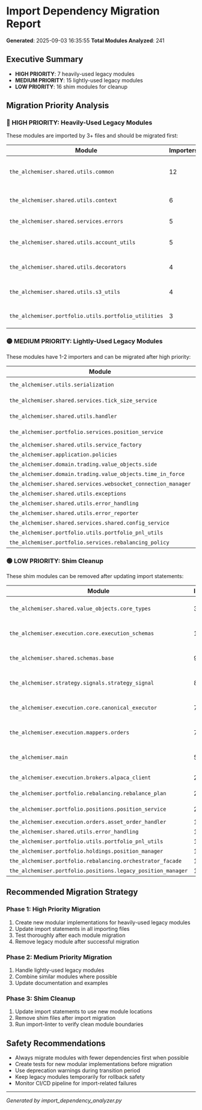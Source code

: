 # Import Dependency Migration Report

**Generated**: 2025-09-03 16:35:55
**Total Modules Analyzed**: 241

## Executive Summary

- **HIGH PRIORITY**: 7 heavily-used legacy modules
- **MEDIUM PRIORITY**: 15 lightly-used legacy modules
- **LOW PRIORITY**: 16 shim modules for cleanup

## Migration Priority Analysis

### 🔴 HIGH PRIORITY: Heavily-Used Legacy Modules

These modules are imported by 3+ files and should be migrated first:

| Module | Importers | Files Importing |
|--------|-----------|-----------------|
| `the_alchemiser.shared.utils.common` | 12 | `the_alchemiser.strategy.engines.klm_ensemble_engine`, `the_alchemiser.strategy.engines.tecl_strategy_engine`, `the_alchemiser.strategy.engines.typed_klm_ensemble_engine` + 9 more |
| `the_alchemiser.shared.utils.context` | 6 | `the_alchemiser.strategy.engines.core.trading_engine`, `the_alchemiser.strategy.engines.core.trading_engine`, `the_alchemiser.shared.utils.error_monitoring` + 3 more |
| `the_alchemiser.shared.services.errors` | 5 | `the_alchemiser.lambda_handler`, `the_alchemiser.lambda_handler`, `the_alchemiser.execution.core.manager` + 2 more |
| `the_alchemiser.shared.utils.account_utils` | 5 | `the_alchemiser.shared.utils.__init__`, `the_alchemiser.shared.cli.portfolio_calculations`, `the_alchemiser.shared.reporting.reporting` + 2 more |
| `the_alchemiser.shared.utils.decorators` | 4 | `the_alchemiser.execution.orders.service`, `the_alchemiser.execution.core.execution_manager`, `the_alchemiser.strategy.data.market_data_service` + 1 more |
| `the_alchemiser.shared.utils.s3_utils` | 4 | `the_alchemiser.shared.services.alert_service`, `the_alchemiser.shared.reporting.reporting`, `the_alchemiser.shared.logging.logging_utils` + 1 more |
| `the_alchemiser.portfolio.utils.portfolio_utilities` | 3 | `the_alchemiser.portfolio.utils.__init__`, `the_alchemiser.portfolio.allocation.portfolio_rebalancing_service`, `the_alchemiser.portfolio.core.portfolio_analysis_service` |

### 🟡 MEDIUM PRIORITY: Lightly-Used Legacy Modules

These modules have 1-2 importers and can be migrated after high priority:

| Module | Importers | Files Importing |
|--------|-----------|-----------------|
| `the_alchemiser.utils.serialization` | 2 | `the_alchemiser.execution.core.account_facade`, `the_alchemiser.portfolio.core.portfolio_management_facade` |
| `the_alchemiser.shared.services.tick_size_service` | 2 | `the_alchemiser.execution.strategies.repeg_strategy`, `the_alchemiser.shared.math.trading_math` |
| `the_alchemiser.shared.utils.handler` | 2 | `the_alchemiser.shared.utils.error_recovery`, `the_alchemiser.shared.utils.error_monitoring` |
| `the_alchemiser.portfolio.services.position_service` | 2 | `the_alchemiser.shared.config.service_providers`, `the_alchemiser.portfolio.services.__init__` |
| `the_alchemiser.shared.utils.service_factory` | 1 | `the_alchemiser.main` |
| `the_alchemiser.application.policies` | 1 | `examples.policy_layer_usage` |
| `the_alchemiser.domain.trading.value_objects.side` | 1 | `examples.policy_layer_usage` |
| `the_alchemiser.domain.trading.value_objects.time_in_force` | 1 | `examples.policy_layer_usage` |
| `the_alchemiser.shared.services.websocket_connection_manager` | 1 | `the_alchemiser.execution.brokers.alpaca_client` |
| `the_alchemiser.shared.utils.exceptions` | 1 | `the_alchemiser.shared.utils.error_recovery` |
| `the_alchemiser.shared.utils.error_handling` | 1 | `the_alchemiser.shared.utils.__init__` |
| `the_alchemiser.shared.utils.error_reporter` | 1 | `the_alchemiser.shared.utils.__init__` |
| `the_alchemiser.shared.services.shared.config_service` | 1 | `the_alchemiser.shared.utils.cache_manager` |
| `the_alchemiser.portfolio.utils.portfolio_pnl_utils` | 1 | `the_alchemiser.shared.reporting.reporting` |
| `the_alchemiser.portfolio.services.rebalancing_policy` | 1 | `the_alchemiser.portfolio.services.__init__` |

### 🟢 LOW PRIORITY: Shim Cleanup

These shim modules can be removed after updating import statements:

| Module | Importers | Files Importing |
|--------|-----------|-----------------|
| `the_alchemiser.shared.value_objects.core_types` | 38 | `the_alchemiser.execution.core.manager`, `the_alchemiser.execution.core.execution_schemas`, `the_alchemiser.execution.core.account_facade` + 35 more |
| `the_alchemiser.execution.core.execution_schemas` | 12 | `the_alchemiser.lambda_handler`, `the_alchemiser.execution.monitoring.websocket_order_monitor`, `the_alchemiser.execution.orders.lifecycle_adapter` + 9 more |
| `the_alchemiser.shared.schemas.base` | 9 | `the_alchemiser.execution.orders.order_schemas`, `the_alchemiser.execution.schemas.smart_trading`, `the_alchemiser.shared.schemas.__init__` + 6 more |
| `the_alchemiser.strategy.signals.strategy_signal` | 8 | `the_alchemiser.strategy.protocols.engine_protocol`, `the_alchemiser.strategy.managers.typed_strategy_manager`, `the_alchemiser.strategy.engines.klm_ensemble_engine` + 5 more |
| `the_alchemiser.execution.core.canonical_executor` | 7 | `examples.policy_layer_usage`, `the_alchemiser.execution.core.execution_manager`, `the_alchemiser.execution.core.execution_manager` + 4 more |
| `the_alchemiser.execution.mappers.orders` | 7 | `the_alchemiser.execution.orders.validation`, `the_alchemiser.execution.core.execution_manager`, `the_alchemiser.execution.mappers.alpaca_dto_mapping` + 4 more |
| `the_alchemiser.main` | 5 | `the_alchemiser.lambda_handler`, `the_alchemiser.strategy.engines.core.trading_engine`, `the_alchemiser.shared.cli.cli` + 2 more |
| `the_alchemiser.execution.brokers.alpaca_client` | 2 | `the_alchemiser.strategy.engines.core.trading_engine`, `the_alchemiser.portfolio.allocation.rebalance_execution_service` |
| `the_alchemiser.portfolio.rebalancing.rebalance_plan` | 2 | `the_alchemiser.portfolio.mappers.portfolio_rebalancing_mapping`, `the_alchemiser.portfolio.schemas.rebalancing` |
| `the_alchemiser.portfolio.positions.position_service` | 2 | `the_alchemiser.execution.core.execution_manager`, `the_alchemiser.execution.core.account_facade` |
| `the_alchemiser.execution.orders.asset_order_handler` | 1 | `the_alchemiser.execution.brokers.alpaca_client` |
| `the_alchemiser.shared.utils.error_handling` | 1 | `the_alchemiser.shared.utils.__init__` |
| `the_alchemiser.portfolio.utils.portfolio_pnl_utils` | 1 | `the_alchemiser.shared.reporting.reporting` |
| `the_alchemiser.portfolio.holdings.position_manager` | 1 | `the_alchemiser.portfolio.positions.legacy_position_manager` |
| `the_alchemiser.portfolio.rebalancing.orchestrator_facade` | 1 | `the_alchemiser.strategy.engines.core.trading_engine` |
| `the_alchemiser.portfolio.positions.legacy_position_manager` | 1 | `the_alchemiser.execution.brokers.alpaca_client` |

## Recommended Migration Strategy

### Phase 1: High Priority Migration
1. Create new modular implementations for heavily-used legacy modules
2. Update import statements in all importing files
3. Test thoroughly after each module migration
4. Remove legacy module after successful migration

### Phase 2: Medium Priority Migration
1. Handle lightly-used legacy modules
2. Combine similar modules where possible
3. Update documentation and examples

### Phase 3: Shim Cleanup
1. Update import statements to use new module locations
2. Remove shim files after import migration
3. Run import-linter to verify clean module boundaries

## Safety Recommendations

- Always migrate modules with fewer dependencies first when possible
- Create tests for new modular implementations before migration
- Use deprecation warnings during transition period
- Keep legacy modules temporarily for rollback safety
- Monitor CI/CD pipeline for import-related failures

---
*Generated by import_dependency_analyzer.py*